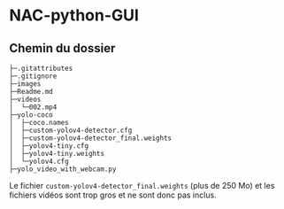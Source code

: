 # NAC-python-GUI

## Chemin du dossier

```
├─.gitattributes
├─.gitignore
├─images
├─Readme.md
├─videos
│  └─002.mp4
├─yolo-coco
│  ├─coco.names
│  ├─custom-yolov4-detector.cfg
│  ├─custom-yolov4-detector_final.weights
│  ├─yolov4-tiny.cfg
│  ├─yolov4-tiny.weights
│  └─yolov4.cfg
├─yolo_video_with_webcam.py
```

Le fichier `custom-yolov4-detector_final.weights` (plus de 250 Mo) et les fichiers vidéos sont trop gros et ne sont donc pas inclus.